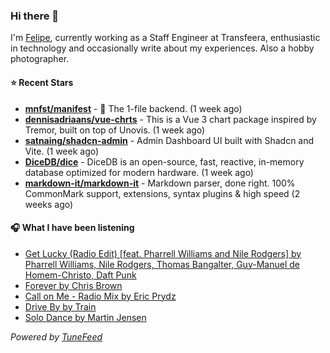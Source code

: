 ### Hi there 👋

I'm [Felipe](https://felipevm.com), currently working as a Staff Engineer at Transfeera, enthusiastic in technology and occasionally write about my experiences. Also a hobby photographer.

#### ⭐ Recent Stars
- **[mnfst/manifest](https://github.com/mnfst/manifest)** - 🦚 The 1-file backend.  (1 week ago)
- **[dennisadriaans/vue-chrts](https://github.com/dennisadriaans/vue-chrts)** - This is a Vue 3 chart package inspired by Tremor, built on top of Unovis. (1 week ago)
- **[satnaing/shadcn-admin](https://github.com/satnaing/shadcn-admin)** - Admin Dashboard UI built with Shadcn and Vite. (1 week ago)
- **[DiceDB/dice](https://github.com/DiceDB/dice)** - DiceDB is an open-source, fast, reactive, in-memory database optimized for modern hardware. (1 week ago)
- **[markdown-it/markdown-it](https://github.com/markdown-it/markdown-it)** - Markdown parser, done right. 100% CommonMark support, extensions, syntax plugins &amp; high speed (2 weeks ago)

#### 🎧 What I have been listening
- [Get Lucky (Radio Edit) [feat. Pharrell Williams and Nile Rodgers] by Pharrell Williams, Nile Rodgers, Thomas Bangalter, Guy-Manuel de Homem-Christo, Daft Punk](https://open.spotify.com/track/2Foc5Q5nqNiosCNqttzHof)
- [Forever by Chris Brown](https://open.spotify.com/track/3NZJlJemX3mzjf56MqC5ML)
- [Call on Me - Radio Mix by Eric Prydz](https://open.spotify.com/track/1xNcBAoUw8Hz6LqK2jt4Ff)
- [Drive By by Train](https://open.spotify.com/track/0KAiuUOrLTIkzkpfpn9jb9)
- [Solo Dance by Martin Jensen](https://open.spotify.com/track/10AsRVRdU07cMAFHeGYO3c)

_Powered by [TuneFeed](https://tunefeed.app?ref=github.com)_
